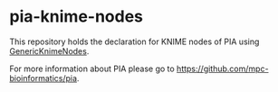 pia-knime-nodes
===============

This repository holds the declaration for KNIME nodes of PIA using 
[GenericKnimeNodes](https://github.com/genericworkflownodes/GenericKnimeNodes).

For more information about PIA please go to
https://github.com/mpc-bioinformatics/pia.
